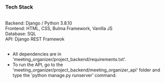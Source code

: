 <h3>Tech Stack</h3><br>
Backend: Django / Python 3.8.10 <br>
Frontend: HTML, CSS, Bulma Framework, Vanilla JS<br>
Database: SQL<br>
API: Django REST Framewok<br><br>

- All dependencies are in 'meeting_organizer/project_backend/requirements.txt'.
- To run the API, go to the 'meeting_organizer/project_backend/meeting_organizer_api' folder and type the 'python manage.py runserver' command.

